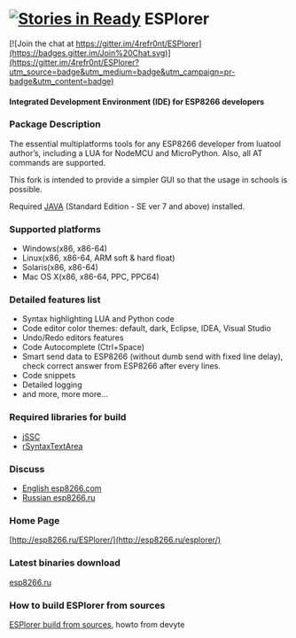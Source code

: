 [![Stories in Ready](https://badge.waffle.io/4refr0nt/ESPlorer.png?label=ready&title=Ready)](https://waffle.io/4refr0nt/ESPlorer)
ESPlorer
========

[![Join the chat at https://gitter.im/4refr0nt/ESPlorer](https://badges.gitter.im/Join%20Chat.svg)](https://gitter.im/4refr0nt/ESPlorer?utm_source=badge&utm_medium=badge&utm_campaign=pr-badge&utm_content=badge)
#### Integrated Development Environment (IDE) for ESP8266 developers

### Package Description
The essential multiplatforms tools for any ESP8266 developer from luatool author’s, including a LUA for NodeMCU and MicroPython. Also, all AT commands are supported.

This fork is intended to provide a simpler GUI so that the usage in schools is possible.

Required [JAVA](http://java.com/download) (Standard Edition - SE ver 7 and above) installed.

### Supported platforms
- Windows(x86, x86-64)
- Linux(x86, x86-64, ARM soft & hard float)
- Solaris(x86, x86-64)
- Mac OS X(x86, x86-64, PPC, PPC64)

### Detailed features list
- Syntax highlighting LUA and Python code
- Code editor color themes: default, dark, Eclipse, IDEA, Visual Studio
- Undo/Redo editors features
- Code Autocomplete (Ctrl+Space)
- Smart send data to ESP8266 (without dumb send with fixed line delay), check correct answer from ESP8266 after every lines.
- Code snippets
- Detailed logging
- and more, more more…

### Required libraries for build
* [jSSC](https://code.google.com/p/java-simple-serial-connector/)
* [rSyntaxTextArea](http://bobbylight.github.io/RSyntaxTextArea/)

### Discuss
* [English esp8266.com](http://www.esp8266.com/viewtopic.php?f=22&t=882)
* [Russian esp8266.ru](http://esp8266.ru/forum/threads/esplorer.34/)

### Home Page
[http://esp8266.ru/ESPlorer/](http://esp8266.ru/esplorer/)

### Latest binaries download
[esp8266.ru](http://esp8266.ru/esplorer/#download)

### How to build ESPlorer from sources
[ESPlorer build from sources](https://github.com/devyte/nodemcu-platform/wiki/How-to-build-ESPlorer-from-sources), howto from devyte
